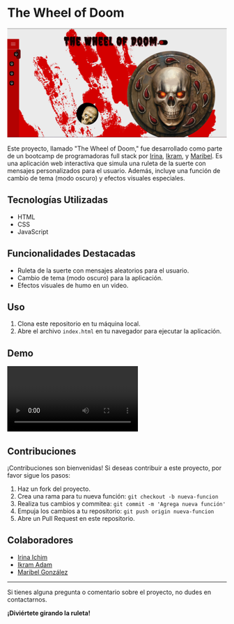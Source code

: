 # The Wheel of Doom

![Captura de Pantalla del Proyecto](img/proyectobootcamp.png)

Este proyecto, llamado "The Wheel of Doom," fue desarrollado como parte de un bootcamp de programadoras full stack por [Irina](https://github.com/Irina-Ichim), [Ikram](https://github.com/ikramadam), y [Maribel](https://github.com/mari19-83). Es una aplicación web interactiva que simula una ruleta de la suerte con mensajes personalizados para el usuario. Además, incluye una función de cambio de tema (modo oscuro) y efectos visuales especiales.

## Tecnologías Utilizadas

- HTML
- CSS
- JavaScript

## Funcionalidades Destacadas

- Ruleta de la suerte con mensajes aleatorios para el usuario.
- Cambio de tema (modo oscuro) para la aplicación.
- Efectos visuales de humo en un video.

## Uso

1. Clona este repositorio en tu máquina local.
2. Abre el archivo `index.html` en tu navegador para ejecutar la aplicación.

## Demo

![Demo del Proyecto](Video/videoreadme.mp4)

## Contribuciones

¡Contribuciones son bienvenidas! Si deseas contribuir a este proyecto, por favor sigue los pasos:

1. Haz un fork del proyecto.
2. Crea una rama para tu nueva función: `git checkout -b nueva-funcion`
3. Realiza tus cambios y commitea: `git commit -m 'Agrega nueva función'`
4. Empuja los cambios a tu repositorio: `git push origin nueva-funcion`
5. Abre un Pull Request en este repositorio.

## Colaboradores

- [Irina Ichim](https://github.com/Irina-Ichim)
- [Ikram Adam](https://github.com/ikramadam)
- [Maribel González](https://github.com/mari19-83)

---
Si tienes alguna pregunta o comentario sobre el proyecto, no dudes en contactarnos.

**¡Diviértete girando la ruleta!**
